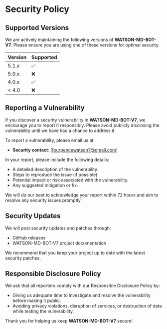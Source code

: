 # Security Policy

## Supported Versions

We are actively maintaining the following versions of **WATSON-MD-BOT-V7**. Please ensure you are using one of these versions for optimal security.

| Version | Supported          |
| ------- | ------------------ |
| 5.1.x   | :white_check_mark: |
| 5.0.x   | :x:                |
| 4.0.x   | :white_check_mark: |
| < 4.0   | :x:                |

## Reporting a Vulnerability

If you discover a security vulnerability in **WATSON-MD-BOT-V7**, we encourage you to report it responsibly. Please avoid publicly disclosing the vulnerability until we have had a chance to address it.

To report a vulnerability, please email us at:

- **Security contact**: [fourpencewatson7@gmail.com]

In your report, please include the following details:

- A detailed description of the vulnerability.
- Steps to reproduce the issue (if possible).
- Potential impact or risk associated with the vulnerability.
- Any suggested mitigation or fix.

We will do our best to acknowledge your report within 72 hours and aim to resolve any security issues promptly.

## Security Updates

We will post security updates and patches through:

- GitHub releases
- WATSON-MD-BOT-V7 project documentation

We recommend that you keep your project up to date with the latest security patches.

## Responsible Disclosure Policy

We ask that all reporters comply with our Responsible Disclosure Policy by:

- Giving us adequate time to investigate and resolve the vulnerability before making it public.
- Avoiding privacy violations, disruption of services, or destruction of data while testing the vulnerability.

Thank you for helping us keep **WATSON-MD-BOT-V7** secure!
